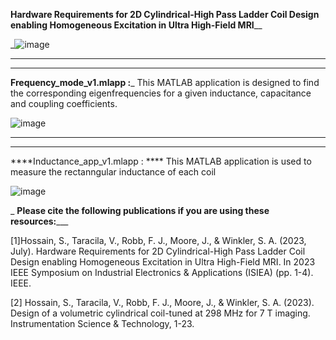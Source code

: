 **Hardware Requirements for 2D Cylindrical-High
Pass Ladder Coil Design enabling Homogeneous
Excitation in Ultra High-Field MRI**__




_![image](https://github.com/Shadeeb-Hossain/2DcHPL-RF-coil-Design-/assets/154857980/2b584ba2-d47a-43fa-89ae-e9bd8e45c123)





-------------------------------------------------------------------------------------------------------------------------------------------------------------------------------------------------------
--------------------------------------------------------------------------------------------------------------------------------------------------------------------------------------------------------

**Frequency_mode_v1.mlapp :**_ This MATLAB application is designed to find the corresponding eigenfrequencies for a given inductance, capacitance and coupling coefficients. 




![image](https://github.com/Shadeeb-Hossain/2DcHPL-RF-coil-Design-/assets/154857980/d509fd93-f9e4-4067-bc11-7cd3bcfb35e7)





----------------------------------------------------------------------------------------------------------------------------------------------------------------------------------------------
-------------------------------------------------------------------------------------------------------------------------------------------------------------------------------------------------

****Inductance_app_v1.mlapp : **** This MATLAB application is used to measure the rectanngular inductance of each coil 





![image](https://github.com/Shadeeb-Hossain/2DcHPL-RF-coil-Design-/assets/154857980/fde14487-a476-417a-877e-ecfb35b47bd1)

_
**Please cite the following publications if you are using these resources:**___



[1]Hossain, S., Taracila, V., Robb, F. J., Moore, J., & Winkler, S. A. (2023, July). Hardware Requirements for 2D Cylindrical-High Pass Ladder Coil Design enabling Homogeneous Excitation in Ultra High-Field MRI. In 2023 IEEE Symposium on Industrial Electronics & Applications (ISIEA) (pp. 1-4). IEEE.



[2] Hossain, S., Taracila, V., Robb, F. J., Moore, J., & Winkler, S. A. (2023). Design of a volumetric cylindrical coil-tuned at 298 MHz for 7 T imaging. Instrumentation Science & Technology, 1-23.
